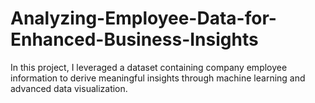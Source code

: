 # Analyzing-Employee-Data-for-Enhanced-Business-Insights
In this project, I leveraged a dataset containing company employee information to derive meaningful insights through machine learning and advanced data visualization.
